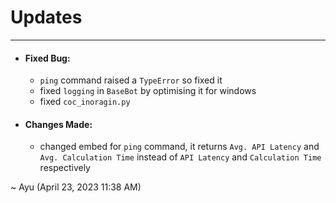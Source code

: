 # Updates

---

- #### Fixed Bug:
    - `ping` command raised a `TypeError` so fixed it
    - fixed `logging` in `BaseBot` by optimising it for windows
    - fixed `coc_inoragin.py`


- #### Changes Made:
    - changed embed for `ping` command, it returns `Avg. API Latency` and `Avg. Calculation Time` instead of `API Latency` and `Calculation Time` respectively

~ Ayu (April 23, 2023 11:38 AM)